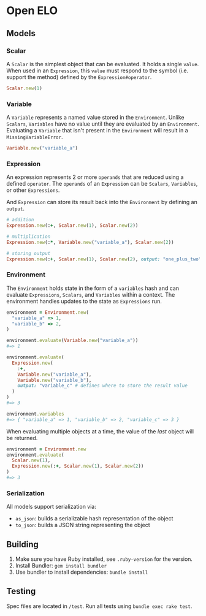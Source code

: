 # Open ELO

## Models

### Scalar

A `Scalar` is the simplest object that can be evaluated. It holds a single `value`. When used in an `Expression`, this `value` must respond to the symbol (i.e. support the method) defined by the `Expression#operator`.

```ruby
Scalar.new(1)
```

### Variable

A `Variable` represents a named value stored in the `Environment`. Unlike `Scalars`, `Variables` have no value until they are evaluated by an `Environment`. Evaluating a `Variable` that isn't present in the `Environment` will result in a `MissingVariableError`.

```ruby
Variable.new("variable_a")
```

### Expression

An expression represents 2 or more `operands` that are reduced using a defined `operator`. The `operands` of an `Expression` can be `Scalars`, `Variables`, or other `Expressions`.

And `Expression` can store its result back into the `Environment` by defining an `output`.

```ruby
# addition
Expression.new(:+, Scalar.new(1), Scalar.new(2))

# multiplication
Expression.new(:*, Variable.new("variable_a"), Scalar.new(2))

# storing output
Expression.new(:+, Scalar.new(1), Scalar.new(2), output: "one_plus_two")
```

### Environment

The `Environment` holds state in the form of a `variables` hash and can evaluate `Expressions`, `Scalars`, and `Variables` within a context. The environment handles updates to the state as `Expressions` run.

```ruby
environment = Environment.new(
  "variable_a" => 1,
  "variable_b" => 2,
)

environment.evaluate(Variable.new("variable_a"))
#=> 1

environment.evaluate(
  Expression.new(
    :+,
    Variable.new("variable_a"),
    Variable.new("variable_b"),
    output: "variable_c" # defines where to store the result value
  )
)
#=> 3

environment.variables
#=> { "variable_a" => 1, "variable_b" => 2, "variable_c" => 3 }
```

When evaluating multiple objects at a time, the value of the _last_ object will be returned.

```ruby
environment = Environment.new
environment.evaluate(
  Scalar.new(1),
  Expression.new(:+, Scalar.new(1), Scalar.new(2))
)
#=> 3
```

### Serialization

All models support serialization via:
- `as_json`: builds a serializable hash representation of the object
- `to_json`: builds a JSON string representing the object

## Building

1. Make sure you have Ruby installed, see `.ruby-version` for the version.
1. Install Bundler: `gem install bundler`
1. Use bundler to install dependencies: `bundle install`

## Testing

Spec files are located in `/test`. Run all tests using `bundle exec rake test`.
